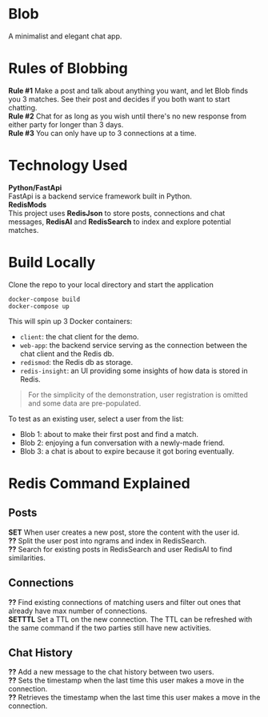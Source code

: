 # Blob

A minimalist and elegant chat app.

# Rules of Blobbing

**Rule #1**
Make a post and talk about anything you want, and let Blob finds you 3 matches. See their post and decides if you both want to start chatting.  
**Rule #2**
Chat for as long as you wish until there's no new response from either party for longer than 3 days.  
**Rule #3**
You can only have up to 3 connections at a time.

# Technology Used

**Python/FastApi**  
FastApi is a backend service framework built in Python.  
**RedisMods**  
This project uses **RedisJson** to store posts, connections and chat messages, **RedisAI** and **RedisSearch** to index and explore potential matches.

# Build Locally

Clone the repo to your local directory and start the application
```
docker-compose build
docker-compose up
```
This will spin up 3 Docker containers:
- `client`: the chat client for the demo.
- `web-app`: the backend service serving as the connection between the chat client and the Redis db.
- `redismod`: the Redis db as storage.
- `redis-insight`: an UI providing some insights of how data is stored in Redis.

> For the simplicity of the demonstration, user registration is omitted and some data are pre-populated.

To test as an existing user, select a user from the list:

- Blob 1: about to make their first post and find a match.
- Blob 2: enjoying a fun conversation with a newly-made friend.
- Blob 3: a chat is about to expire because it got boring eventually.

# Redis Command Explained


## Posts
**SET** When user creates a new post, store the content with the user id.  
**??** Split the user post into ngrams and index in RedisSearch.  
**??** Search for existing posts in RedisSearch and user RedisAI to find similarities.

## Connections
**??** Find existing connections of matching users and filter out ones that already have max number of connections.  
**SETTTL** Set a TTL on the new connection. The TTL can be refreshed with the same command if the two parties still have new activities.  

## Chat History
**??** Add a new message to the chat history between two users.  
**??** Sets the timestamp when the last time this user makes a move in the connection.  
**??** Retrieves the timestamp when the last time this user makes a move in the connection.

